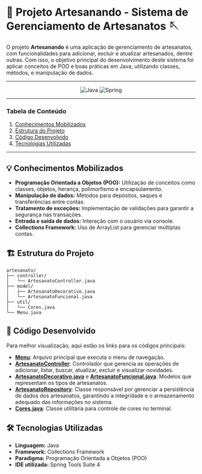 # 🧶 Projeto Artesanando - Sistema de Gerenciamento de Artesanatos 🪡

O projeto **Artesanando** é uma aplicação de gerenciamento de artesanatos, com funcionalidades para adicionar, excluir e atualizar artesanados, dentre outras. Com isso, o objetivo principal do desenvolvimento deste sistema foi aplicar conceitos de POO e boas práticas em Java, utilizando classes, métodos, e manipulação de dados.
******

<div align='center'/>

  ![Java](https://a11ybadges.com/badge?logo=java)
  ![Spring](https://a11ybadges.com/badge?logo=spring)
</div>


******
### Tabela de Conteúdo 
 1. [Conhecimentos Mobilizados](#conhecimentosMobilizados)
 2. [Estrutura do Projeto](#estruturaDoProjeto)
 3. [Código Desenvolvido](#codigoDesenvolvido)
 4. [Tecnologias Utilizadas](#tecnologiasUtilizadas)
******

<div id='conhecimentosMobilizados'/> 
  
## 💡 Conhecimentos Mobilizados
- **Programação Orientada a Objetos (POO):** Utilização de conceitos como classes, objetos, herança, polimorfismo e encapsulamento.
- **Manipulação de dados:** Métodos para depósitos, saques e transferências entre contas.
- **Tratamento de exceções:** Implementação de validações para garantir a segurança nas transações.
- **Entrada e saída de dados:** Interação com o usuário via console.
- **Collections Framework:** Uso de ArrayList para gerenciar múltiplas contas.

<div id='estruturaDoProjeto'/> 
  
## 🏗️ Estrutura do Projeto
```
artesanato/
├── controller/
│   └── ArtesanatoController.java
├── model/
│   ├── ArtesanatoDecorativo.java
│   └── ArtesanatoFuncional.java
├── util/
│   └── Cores.java
└── Menu.java
```
<div id='codigoDesenvolvido'/> 
  
## 📂 Código Desenvolvido

Para melhor visualização, aqui estão os links para os códigos principais:  

- **[Menu](src/artesanato/Menu.java)**: Arquivo principal que executa o menu de navegação.
- **[ArtesanatoController](src/artesanato/controller/ArtesanatoController.java)**: Controlador que gerencia as operações de adicionar, listar, buscar, atualizar, excluir e visualizar novidades.
- **[ArtesanatoDecorativo.java](src/artesanato/model/ArtesanatoDecorativo.java)** e **[ArtesanatoFuncional.java](src/artesanato/model/ArtesanatoFuncional.java)**: Modelos que representam os tipos de artesanatos.
- **[ArtesanatoRepository](src/artesanato/repository/ArtesanatoRepository.java)**: Classe responsável por gerenciar a persistência de dados dos artesanatos, garantindo a integridade e o armazenamento adequado das informações no sistema.
- **[Cores.java](src/artesanato/util/Cores.java)**: Classe utilitária para controle de cores no terminal.

<div id='tecnologiasUtilizadas'/> 

## 🛠️ Tecnologias Utilizadas  

- **Linguagem:** Java
- **Framework:** Collections Framework  
- **Paradigma:** Programação Orientada a Objetos (POO)  
- **IDE utilizada:** Spring Tools Suite 4  
